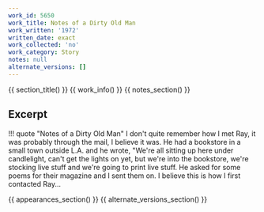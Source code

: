 ```yaml
---
work_id: 5650
work_title: Notes of a Dirty Old Man
work_written: '1972'
written_date: exact
work_collected: 'no'
work_category: Story
notes: null
alternate_versions: []
---
```


{{ section_title() }}
{{ work_info() }}
{{ notes_section() }}
## Excerpt
!!! quote "Notes of a Dirty Old Man"
    I don't quite remember how I met Ray, it was probably through the mail, I believe it was. He had a bookstore in a small town outside L.A. and he wrote, "We're all sitting up here under candlelight, can't get the lights on yet, but we're into the bookstore, we're stocking live stuff and we're going to print live stuff. He asked for some poems for their magazine and I sent them on. I believe this is how I first contacted Ray...

{{ appearances_section() }}
{{ alternate_versions_section() }}